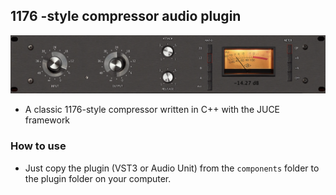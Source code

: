 ## 1176 -style compressor audio plugin
<img src="./img/compressor.png" width="700" alt="1176-Compressor" />

- A classic 1176-style compressor written in C++ with the JUCE framework

### How to use
- Just copy the plugin (VST3 or Audio Unit) from the `components` folder to the plugin folder on your computer.
